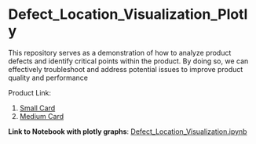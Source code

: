 # Defect_Location_Visualization_Plotly
This repository serves as a demonstration of how to analyze product defects and identify critical points within the product. By doing so, we can effectively troubleshoot and address potential issues to improve product quality and performance



Product Link: 
1. [Small Card](http://www.globalindustrial.com/p/attest-instrument-protectors-13911-2-inch-x-5-inch-100-each-pack-10-packs-case)
2. [Medium Card](http://www.globalindustrial.com/p/attest-instrument-protectors-13913-3-1-2-inch-x-6-5-8-inch-100-each-pack-10-packs-case)

**Link to Notebook with plotly graphs**: [Defect_Location_Visualization.ipynb](https://nbviewer.org/github/skswar/Manufacturing_Defect_Analysis_and_Visualization/blob/main/python_scripts/Defect_Location_Visualization.ipynb)
